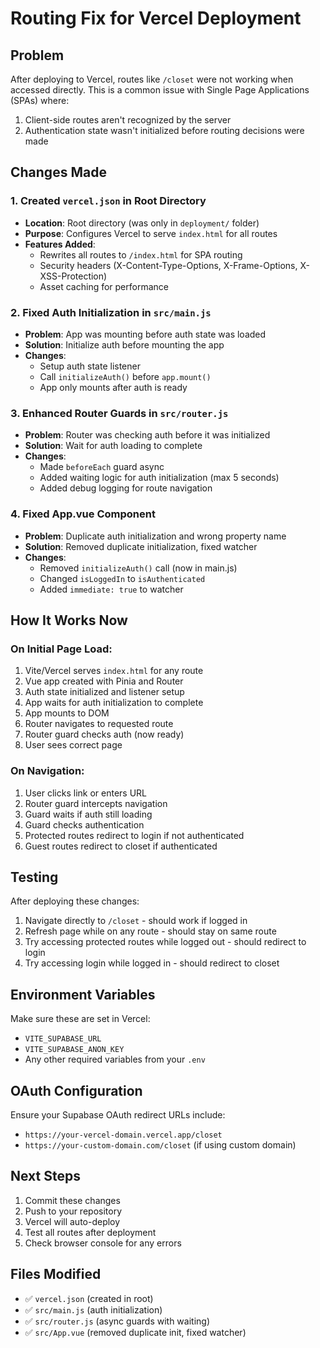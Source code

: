 # Routing Fix for Vercel Deployment

## Problem
After deploying to Vercel, routes like `/closet` were not working when accessed directly. This is a common issue with Single Page Applications (SPAs) where:
1. Client-side routes aren't recognized by the server
2. Authentication state wasn't initialized before routing decisions were made

## Changes Made

### 1. Created `vercel.json` in Root Directory
- **Location**: Root directory (was only in `deployment/` folder)
- **Purpose**: Configures Vercel to serve `index.html` for all routes
- **Features Added**:
  - Rewrites all routes to `/index.html` for SPA routing
  - Security headers (X-Content-Type-Options, X-Frame-Options, X-XSS-Protection)
  - Asset caching for performance

### 2. Fixed Auth Initialization in `src/main.js`
- **Problem**: App was mounting before auth state was loaded
- **Solution**: Initialize auth before mounting the app
- **Changes**:
  - Setup auth state listener
  - Call `initializeAuth()` before `app.mount()`
  - App only mounts after auth is ready

### 3. Enhanced Router Guards in `src/router.js`
- **Problem**: Router was checking auth before it was initialized
- **Solution**: Wait for auth loading to complete
- **Changes**:
  - Made `beforeEach` guard async
  - Added waiting logic for auth initialization (max 5 seconds)
  - Added debug logging for route navigation

### 4. Fixed App.vue Component
- **Problem**: Duplicate auth initialization and wrong property name
- **Solution**: Removed duplicate initialization, fixed watcher
- **Changes**:
  - Removed `initializeAuth()` call (now in main.js)
  - Changed `isLoggedIn` to `isAuthenticated`
  - Added `immediate: true` to watcher

## How It Works Now

### On Initial Page Load:
1. Vite/Vercel serves `index.html` for any route
2. Vue app created with Pinia and Router
3. Auth state initialized and listener setup
4. App waits for auth initialization to complete
5. App mounts to DOM
6. Router navigates to requested route
7. Router guard checks auth (now ready)
8. User sees correct page

### On Navigation:
1. User clicks link or enters URL
2. Router guard intercepts navigation
3. Guard waits if auth still loading
4. Guard checks authentication
5. Protected routes redirect to login if not authenticated
6. Guest routes redirect to closet if authenticated

## Testing

After deploying these changes:
1. Navigate directly to `/closet` - should work if logged in
2. Refresh page while on any route - should stay on same route
3. Try accessing protected routes while logged out - should redirect to login
4. Try accessing login while logged in - should redirect to closet

## Environment Variables

Make sure these are set in Vercel:
- `VITE_SUPABASE_URL`
- `VITE_SUPABASE_ANON_KEY`
- Any other required variables from your `.env`

## OAuth Configuration

Ensure your Supabase OAuth redirect URLs include:
- `https://your-vercel-domain.vercel.app/closet`
- `https://your-custom-domain.com/closet` (if using custom domain)

## Next Steps

1. Commit these changes
2. Push to your repository
3. Vercel will auto-deploy
4. Test all routes after deployment
5. Check browser console for any errors

## Files Modified

- ✅ `vercel.json` (created in root)
- ✅ `src/main.js` (auth initialization)
- ✅ `src/router.js` (async guards with waiting)
- ✅ `src/App.vue` (removed duplicate init, fixed watcher)




